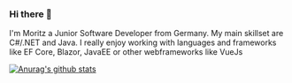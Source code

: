 ### Hi there 👋

I'm Moritz a Junior Software Developer from Germany. My main skillset are C#/.NET and Java. 
I really enjoy working with languages and frameworks like EF Core, Blazor, JavaEE or other webframeworks like VueJs


[![Anurag's github stats](https://github-readme-stats.vercel.app/api?username=Moritz1708)](https://github.com/anuraghazra/github-readme-stats)
